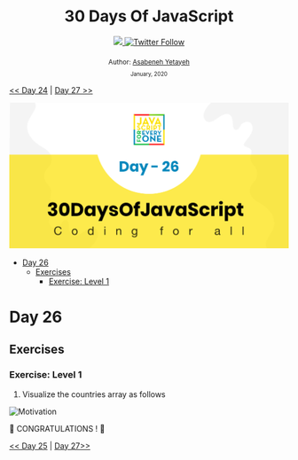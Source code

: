 <div align="center">
  <h1> 30 Days Of JavaScript</h1>
  <a class="header-badge" target="_blank" href="https://www.linkedin.com/in/asabeneh/">
  <img src="https://img.shields.io/badge/style--5eba00.svg?label=LinkedIn&logo=linkedin&style=social">
  </a>
  <a class="header-badge" target="_blank" href="https://twitter.com/Asabeneh">
  <img alt="Twitter Follow" src="https://img.shields.io/twitter/follow/asabeneh?style=social">
  </a>

<sub>Author:
<a href="https://www.linkedin.com/in/asabeneh/" target="_blank">Asabeneh Yetayeh</a><br>
<small> January, 2020</small>
</sub>

</div>

[<< Day 24](https://github.com/Asabeneh/30DaysOfJavaScript/blob/master/24_Day/24_day_dom_day_4.md) | [Day 27 >>](https://github.com/Asabeneh/30DaysOfJavaScript/blob/master/27_Day/27_day_dom_day_7.md)

![Thirty Days Of JavaScript](../images/banners/day_1_26.png)

- [Day 26](#day-26)
  - [Exercises](#exercises)
    - [Exercise: Level 1](#exercise-level-1)

# Day 26

## Exercises

### Exercise: Level 1

1. Visualize the countries array as follows

![Motivation](./../images/projects/dom_mini_project_countries_day_6.1.gif)

🎉 CONGRATULATIONS ! 🎉

[<< Day 25](https://github.com/Asabeneh/30DaysOfJavaScript/blob/master/25_Day/25_day_dom_day_5.md) | [Day 27>>](https://github.com/Asabeneh/30DaysOfJavaScript/blob/master/27_Day/27_day_dom_day_7.md)
